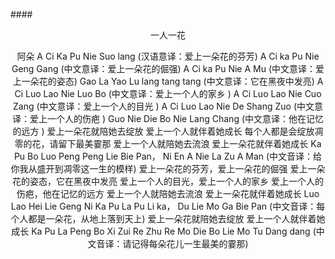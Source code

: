 ####<center>一人一花
<center>阿朵  
A Ci Ka Pu Nie Suo lang (汉语意译：爱上一朵花的芬芳)  
A Ci ka Pu Nie Geng Gang (中文意译：爱上一朵花的倔强)  
A Ci ka Pu Nie A Mu (中文意译：爱上一朵花的姿态)  
Gao La Yao Lu lang tang tang (中文意译：它在黑夜中发亮)  
A Ci Luo Lao Nie Luo Bo (中文意译：爱上一个人的家乡 )  
A Ci Luo Lao Nie Cuo Zang (中文意译：爱上一个人的目光 )  
A Ci Luo Lao Nie De Shang Zuo (中文意译：爱上一个人的伤疤 )  
Guo Nie Die Bo Nie Lang Chang (中文意译：他在记忆的远方 )  
爱上一朵花就陪她去绽放  
爱上一个人就伴着她成长  
每个人都是会绽放凋零的花，请留下最美霎那  
爱上一个人就陪她去流浪  
爱上一朵花就伴着她成长  
Ka Pu Bo Luo Peng Peng Lie Bie Pan， Ni En A Nie La Zu A Man  
(中文音译：给你我从盛开到凋零这一生的模样)  
爱上一朵花的芬芳，爱上一朵花的倔强  
爱上一朵花的姿态，它在黑夜中发亮  
爱上一个人的目光，爱上一个人的家乡  
爱上一个人的伤疤，他在记忆的远方  
爱上一个人就陪她去流浪  
爱上一朵花就伴着她成长  
Luo Lao Hei Lie Geng Ni Ka Pu La Pu Li ka， Du Lie Mo Ga Bie Pan  
(中文音译：每个人都是一朵花，从地上落到天上)  
爱上一朵花就陪她去绽放  
爱上一个人就伴着她成长  
Ka Pu La Peng Bo Xi Zui Re Zhu Re Mo Die Bo Lie Mo Tu Dang dang  
(中文音译：请记得每朵花儿一生最美的霎那)